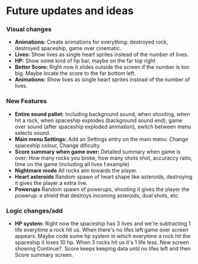 # Future updates and ideas

### Visual changes
- **Animations:** Create animations for everything: destroyed rock, destroyed spaceship, game over cinematic.
- **Lives:** Show lives as single heart sprites instead of the number of lives.
- **HP:** Show some kind of hp bar, maybe on the far top right
- **Better Score:** Right now it slides outside the screen if the number is too big. Maybe locate the score to the far bottom left.
- **Animations:** Show lives as single heart sprites instead of the number of lives.

### New Features
- **Entire sound pallet:** Including background sound, when shooting, when hit a rock, when spaceship explodes (background sound end), game over sound (after spaceship exploded animation), switch between menu selects sound.
- **Main menu Settings:** Add an Settings entry on the main menu: Change spaceship colour, Change dificulty.
- **Score summary when game over:** Detailed summary when game is over: How many rocks you broke, how many shots shot, accuraccy ratio, time on the game (including all lives f.example)
- **Nightmare mode** All rocks aim towards the player.
- **Heart asteroids** Random spawn of heart shape like asteroids, destroying it gives the player a extra live.
- **Powerups** Random spawn of powerups, shooting it gives the player the powerup: a shield that destroys incoming asteroids, dual shots, etc.


### Logic changes/add
- **HP system:** Right now the spaceship has 3 lives and we're subtracting 1 life everytime a rock hit us. When there's no lifes left game over screen appears. Maybe code some hp system in which everytime a rock hit the spaceship it loses 10 hp. When 3 rocks hit us it's 1 life less. New screen showing Continue?. Score keeps keeping data until no lifes left and then Score summary screen.